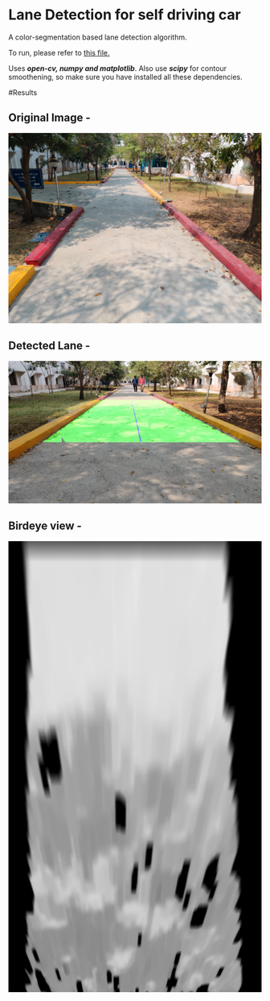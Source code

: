 # Lane Detection for self driving car

A color-segmentation based lane detection algorithm.

To run, please refer to [this file.](https://github.com/ashwin2k/Self-Driving-Cars---Lane-detection/blob/main/Conditional%20model/conditional.py)


Uses **_open-cv, numpy and matplotlib_**. Also use **_scipy_** for contour smoothening, so make sure you have installed all these dependencies.

#Results

## Original Image -

![Original Image](/Conditional%20model/images/2.jpg)

## Detected Lane -

![Detected Lane](/Conditional%20model/results/result.jpg)

## Birdeye view -

![Detected Lane](/Conditional%20model/results/birdeye.jpg)